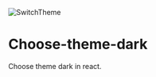 ![SwitchTheme](https://github.com/idylicaro/SwitchTheme/blob/master/Light&Dark.png)
# Choose-theme-dark
Choose theme dark in react.
